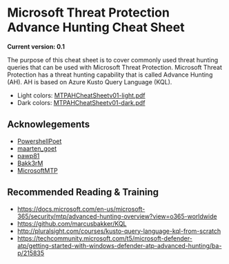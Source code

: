 # Microsoft Threat Protection Advance Hunting Cheat Sheet
**Current version: 0.1**

The purpose of this cheat sheet is to cover commonly used threat hunting queries that can be used with Microsoft Threat Protection. Microsoft Threat Protection has a threat hunting capability that is called Advance Hunting (AH). AH is based on Azure Kusto Query Language (KQL).

- Light colors: [MTPAHCheatSheetv01-light.pdf](https://github.com/MiladMSFT/AdvHuntingCheatSheet/blob/master/MTPAHCheatSheetv01-light.pdf)
- Dark colors: [MTPAHCheatSheetv01-dark.pdf](https://github.com/MiladMSFT/AdvHuntingCheatSheet/blob/master/MTPAHCheatSheetv01-dark.pdf)

## Acknowlegements 

- [PowershellPoet](https://twitter.com/PowershellPoet)
- [maarten_goet](https://twitter.com/maarten_goet)
- [pawp81](https://twitter.com/pawp81)
- [Bakk3rM](https://twitter.com/Bakk3rM)
- [MicrosoftMTP](https://twitter.com/MicrosoftMTP)

## Recommended Reading & Training

- https://docs.microsoft.com/en-us/microsoft-365/security/mtp/advanced-hunting-overview?view=o365-worldwide
- https://github.com/marcusbakker/KQL
- http://pluralsight.com/courses/kusto-query-language-kql-from-scratch
- https://techcommunity.microsoft.com/t5/microsoft-defender-atp/getting-started-with-windows-defender-atp-advanced-hunting/ba-p/215835 
